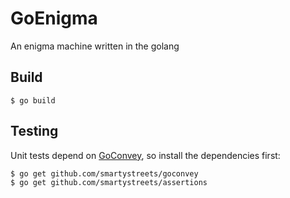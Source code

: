 GoEnigma
========

An enigma machine written in the golang

Build
-----

    $ go build


Testing
-------

Unit tests depend on [GoConvey](https://github.com/smartystreets/goconvey), so install the dependencies first:

    $ go get github.com/smartystreets/goconvey
    $ go get github.com/smartystreets/assertions